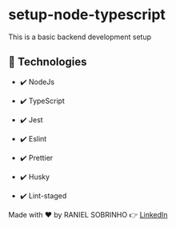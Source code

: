 # setup-node-typescript
This is a basic backend development setup

## 🚀 Technologies
- ✔️ NodeJs

- ✔️ TypeScript

- ✔️ Jest

- ✔️ Eslint

- ✔️ Prettier

- ✔️ Husky

- ✔️ Lint-staged

Made with ♥️ by RANIEL SOBRINHO 👉 [LinkedIn](https://www.linkedin.com/in/raniel-sobrinho-1b249514b/)
